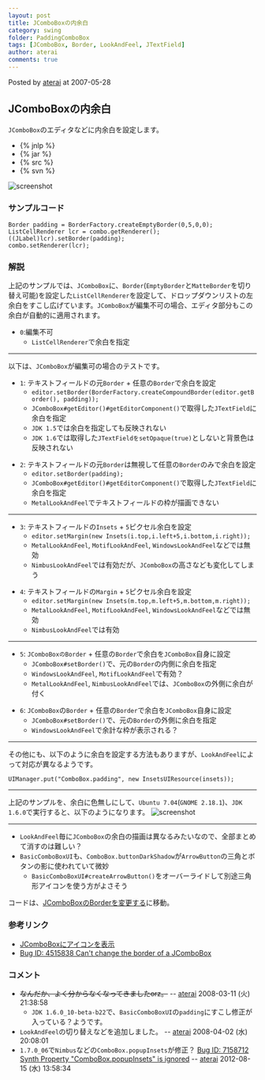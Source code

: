 ```yaml
---
layout: post
title: JComboBoxの内余白
category: swing
folder: PaddingComboBox
tags: [JComboBox, Border, LookAndFeel, JTextField]
author: aterai
comments: true
---
```


Posted by [aterai](http://terai.xrea.jp/aterai.html) at 2007-05-28

## JComboBoxの内余白
`JComboBox`のエディタなどに内余白を設定します。

- {% jnlp %}
- {% jar %}
- {% src %}
- {% svn %}

<!-- dummy comment line for breaking list -->

![screenshot](https://lh3.googleusercontent.com/_9Z4BYR88imo/TQTQv1E_b9I/AAAAAAAAAgE/nxvnwwFoDyU/s800/PaddingComboBox.png)

### サンプルコード
<pre class="prettyprint"><code>Border padding = BorderFactory.createEmptyBorder(0,5,0,0);
ListCellRenderer lcr = combo.getRenderer();
((JLabel)lcr).setBorder(padding);
combo.setRenderer(lcr);
</code></pre>

### 解説
上記のサンプルでは、`JComboBox`に、`Border`(`EmptyBorder`と`MatteBorder`を切り替え可能)を設定した`ListCellRenderer`を設定して、ドロップダウンリストの左余白をすこし広げています。`JComboBox`が編集不可の場合、エディタ部分もこの余白が自動的に適用されます。

- `0`:編集不可
    - `ListCellRenderer`で余白を指定

<!-- dummy comment line for breaking list -->

- - - -
以下は、`JComboBox`が編集可の場合のテストです。

- `1`: テキストフィールドの元`Border` + 任意の`Border`で余白を設定
    - `editor.setBorder(BorderFactory.createCompoundBorder(editor.getBorder(), padding));`
    - `JComboBox#getEditor()#getEditorComponent()`で取得した`JTextField`に余白を指定
    - `JDK 1.5`では余白を指定しても反映されない
    - `JDK 1.6`では取得した`JTextFieldをsetOpaque(true)`としないと背景色は反映されない

<!-- dummy comment line for breaking list -->

- `2`: テキストフィールドの元`Border`は無視して任意の`Border`のみで余白を設定
    - `editor.setBorder(padding);`
    - `JComboBox#getEditor()#getEditorComponent()`で取得した`JTextField`に余白を指定
    - `MetalLookAndFeel`でテキストフィールドの枠が描画できない

<!-- dummy comment line for breaking list -->

- - - -

- `3`: テキストフィールドの`Insets` + `5`ピクセル余白を設定
    - `editor.setMargin(new Insets(i.top,i.left+5,i.bottom,i.right));`
    - `MetalLookAndFeel`, `MotifLookAndFeel`, `WindowsLookAndFeel`などでは無効
    - `NimbusLookAndFeel`では有効だが、`JComboBox`の高さなども変化してしまう

<!-- dummy comment line for breaking list -->

- `4`: テキストフィールドの`Margin` + `5`ピクセル余白を設定
    - `editor.setMargin(new Insets(m.top,m.left+5,m.bottom,m.right));`
    - `MetalLookAndFeel`, `MotifLookAndFeel`, `WindowsLookAndFeel`などでは無効
    - `NimbusLookAndFeel`では有効

<!-- dummy comment line for breaking list -->

- - - -

- `5`: `JComboBoxのBorder` + 任意の`Border`で余白を`JComboBox`自身に設定
    - `JComboBox#setBorder()`で、元の`Border`の内側に余白を指定
    - `WindowsLookAndFeel`, `MotifLookAndFeel`で有効？
    - `MetalLookAndFeel`, `NimbusLookAndFeel`では、`JComboBox`の外側に余白が付く

<!-- dummy comment line for breaking list -->

- `6`: `JComboBox`の`Border` + 任意の`Border`で余白を`JComboBox`自身に設定
    - `JComboBox#setBorder()`で、元の`Border`の外側に余白を指定
    - `WindowsLookAndFeel`で余計な枠が表示される？

<!-- dummy comment line for breaking list -->

- - - -

その他にも、以下のように余白を設定する方法もありますが、`LookAndFeel`によって対応が異なるようです。
<pre class="prettyprint"><code>UIManager.put("ComboBox.padding", new InsetsUIResource(insets));
</code></pre>

- - - -
上記のサンプルを、余白に色無しにして、`Ubuntu 7.04`(`GNOME 2.18.1`)、`JDK 1.6.0`で実行すると、以下のようになります。
![screenshot](https://lh4.googleusercontent.com/_9Z4BYR88imo/TQTQyV_2TnI/AAAAAAAAAgI/yqGoi_zqsgI/s800/PaddingComboBox1.png)

- - - -
- `LookAndFeel`毎に`JComboBox`の余白の描画は異なるみたいなので、全部まとめて消すのは難しい？
- `BasicComboBoxUI`も、`ComboBox.buttonDarkShadow`が`ArrowButton`の三角とボタンの影に使われていて微妙
    - `BasicComboBoxUI#createArrowButton()`をオーバーライドして別途三角形アイコンを使う方がよさそう

<!-- dummy comment line for breaking list -->

コードは、[JComboBoxのBorderを変更する](http://terai.xrea.jp/Swing/ComboBoxBorder.html)に移動。

### 参考リンク
- [JComboBoxにアイコンを表示](http://terai.xrea.jp/Swing/IconComboBox.html)
- [Bug ID: 4515838 Can't change the border of a JComboBox](http://bugs.sun.com/bugdatabase/view_bug.do?bug_id=4515838)

<!-- dummy comment line for breaking list -->

### コメント
- ~~なんだか、よく分からなくなってきましたorz。~~ -- [aterai](http://terai.xrea.jp/aterai.html) 2008-03-11 (火) 21:38:58
    - `JDK 1.6.0_10-beta-b22`で、`BasicComboBoxUI`の`padding`にすこし修正が入っている？ようです。
- `LookAndFeel`の切り替えなどを追加しました。 -- [aterai](http://terai.xrea.jp/aterai.html) 2008-04-02 (水) 20:08:01
- `1.7.0_06`で`Nimbus`などの`ComboBox.popupInsets`が修正？ [Bug ID: 7158712 Synth Property "ComboBox.popupInsets" is ignored](http://bugs.sun.com/bugdatabase/view_bug.do?bug_id=7158712) -- [aterai](http://terai.xrea.jp/aterai.html) 2012-08-15 (水) 13:58:34

<!-- dummy comment line for breaking list -->

